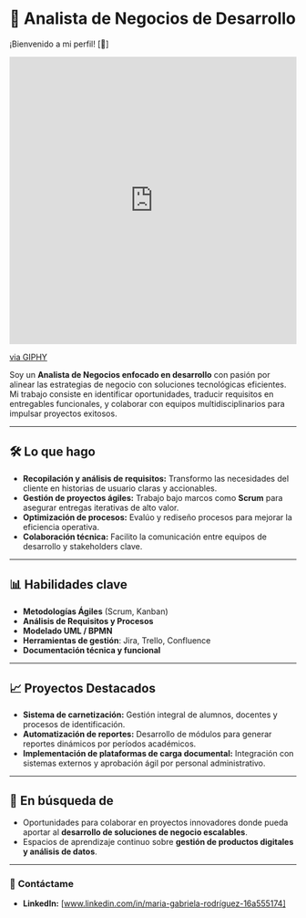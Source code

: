 # 💼 **Analista de Negocios de Desarrollo**

¡Bienvenido a mi perfil! [👋]<div style="width:100%;height:0;padding-bottom:100%;position:relative;"><iframe src="https://giphy.com/embed/czDldGswQ1beU" width="100%" height="100%" style="position:absolute" frameBorder="0" class="giphy-embed" allowFullScreen></iframe></div><p><a href="https://giphy.com/gifs/pusheen-czDldGswQ1beU">via GIPHY</a></p> Soy un **Analista de Negocios enfocado en desarrollo** con pasión por alinear las estrategias de negocio con soluciones tecnológicas eficientes. Mi trabajo consiste en identificar oportunidades, traducir requisitos en entregables funcionales, y colaborar con equipos multidisciplinarios para impulsar proyectos exitosos.

---

## 🛠 **Lo que hago**  
- **Recopilación y análisis de requisitos:** Transformo las necesidades del cliente en historias de usuario claras y accionables.  
- **Gestión de proyectos ágiles:** Trabajo bajo marcos como **Scrum** para asegurar entregas iterativas de alto valor.  
- **Optimización de procesos:** Evalúo y rediseño procesos para mejorar la eficiencia operativa.  
- **Colaboración técnica:** Facilito la comunicación entre equipos de desarrollo y stakeholders clave.  

---

## 📊 **Habilidades clave**  
- **Metodologías Ágiles** (Scrum, Kanban)  
- **Análisis de Requisitos y Procesos**  
- **Modelado UML / BPMN**  
- **Herramientas de gestión**: Jira, Trello, Confluence  
- **Documentación técnica y funcional**  

---

## 📈 **Proyectos Destacados**  
- **Sistema de carnetización:** Gestión integral de alumnos, docentes y procesos de identificación.  
- **Automatización de reportes:** Desarrollo de módulos para generar reportes dinámicos por períodos académicos.  
- **Implementación de plataformas de carga documental:** Integración con sistemas externos y aprobación ágil por personal administrativo.  

---

## 🎯 **En búsqueda de**  
- Oportunidades para colaborar en proyectos innovadores donde pueda aportar al **desarrollo de soluciones de negocio escalables**.  
- Espacios de aprendizaje continuo sobre **gestión de productos digitales y análisis de datos**.  

---

### 📩 **Contáctame**  
- **LinkedIn:** [www.linkedin.com/in/maria-gabriela-rodríguez-16a555174]  

